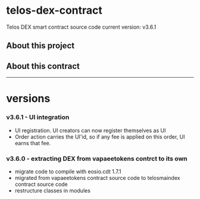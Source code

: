 # telos-dex-contract
Telos DEX smart contract source code
current version: v3.6.1

## About this project  


## About this contract  

----------------------

# versions

### v3.6.1 - UI integration
- UI registration. UI creators can now register themselves as UI
- Order action carries the UI'id, so if any fee is applied on this order, UI earns that fee.

### v3.6.0 - extracting DEX from vapaeetokens contrct to its own
- migrate code to compile with eosio.cdt 1.7.1
- migrated from vapaeetokens contract source code to telosmaindex contract source code
- restructure classes in modules
